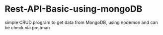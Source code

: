 # Rest-API-Basic-using-mongoDB
simple CRUD program to get data from MongoDB, using nodemon and can be check via postman
